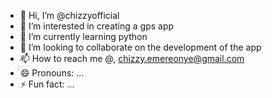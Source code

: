 - 👋 Hi, I’m @chizzyofficial
- 👀 I’m interested in creating a gps app
- 🌱 I’m currently learning python 
- 💞️ I’m looking to collaborate on the development of the app
- 📫 How to reach me @, chizzy.emereonye@gmail.com
- 😄 Pronouns: ...
- ⚡ Fun fact: ...

<!---
chizzyofficial/chizzyofficial is a ✨ special ✨ repository because its `README.md` (this file) appears on your GitHub profile.
You can click the Preview link to take a look at your changes.
--->
